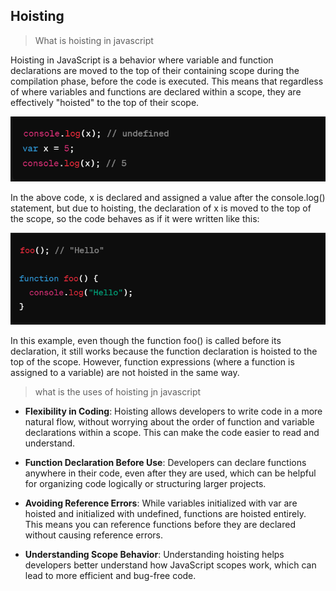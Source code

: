 ## Hoisting

> What is hoisting in javascript

Hoisting in JavaScript is a behavior where variable and function declarations are moved to the top of their containing scope during the compilation phase, before the code is executed. This means that regardless of where variables and functions are declared within a scope, they are effectively "hoisted" to the top of their scope.

![alt text](image.png)

In the above code, x is declared and assigned a value after the console.log() statement, but due to hoisting, the declaration of x is moved to the top of the scope, so the code behaves as if it were written like this:

![alt text](image-1.png)

In this example, even though the function foo() is called before its declaration, it still works because the function declaration is hoisted to the top of the scope. However, function expressions (where a function is assigned to a variable) are not hoisted in the same way.

> what is the uses of hoisting jn javascript

- **Flexibility in Coding**: Hoisting allows developers to write code in a more natural flow, without worrying about the order of function and variable declarations within a scope. This can make the code easier to read and understand.

- **Function Declaration Before Use**: Developers can declare functions anywhere in their code, even after they are used, which can be helpful for organizing code logically or structuring larger projects.

- **Avoiding Reference Errors**: While variables initialized with var are hoisted and initialized with undefined, functions are hoisted entirely. This means you can reference functions before they are declared without causing reference errors.

- **Understanding Scope Behavior**: Understanding hoisting helps developers better understand how JavaScript scopes work, which can lead to more efficient and bug-free code.